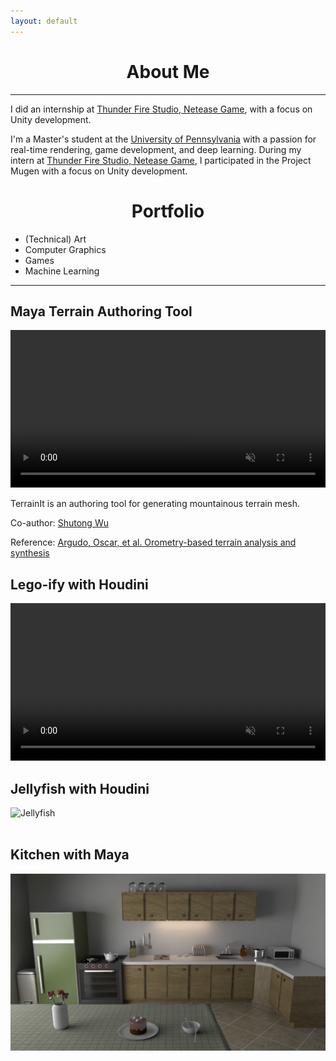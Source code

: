 ```yaml
---
layout: default
---
```


<h1 id="about-me" align="center"> About Me </h1><hr>

I did an internship at <a href="https://leihuo.163.com/en/">Thunder Fire Studio, Netease Game</a>, with a focus on Unity development.

I'm a Master's student at the <a href="http://cg.cis.upenn.edu/">University of Pennsylvania</a> with a passion for real-time rendering, game development, and deep learning. During my intern at <a href="https://leihuo.163.com/en/">Thunder Fire Studio, Netease Game</a>, I participated in the Project Mugen with a focus on Unity development.

<h1 id="portfolio" align="center"> Portfolio </h1>

<div class="portfolio-list">
    <ul>
        <li id="projectBtn1" onclick="toggleProject(1)" class="highlighted">(Technical) Art</li>
        <li id="projectBtn2" onclick="toggleProject(2)">Computer Graphics</li>
        <li id="projectBtn4" onclick="toggleProject(4)">Games</li>
        <li id="projectBtn3" onclick="toggleProject(3)">Machine Learning</li>
    </ul>
</div>

<div id="project1" style="display: block;"><hr>

<h2>Maya Terrain Authoring Tool</h2>

<video src="https://IwakuraRein.github.io/docs/projects/media/TerrainIt.mp4" data-canonical-src="https://IwakuraRein.github.io/docs/projects/media/TerrainIt.mp4" controls="controls" autoplay = "autoplay" muted="muted" loop="loop" class="d-block rounded-bottom-2 border-top width-fit" start="10" style="width:100%"></video>

<p>TerrainIt is an authoring tool for generating mountainous terrain mesh.</p>

<p>Co-author: <a href="https://github.com/ScriptWonder">Shutong Wu</a></p>

<p>Reference: <a href="https://dl.acm.org/doi/abs/10.1145/3355089.3356535">Argudo, Oscar, et al. Orometry-based terrain analysis and synthesis</a></p>

<h2> Lego-ify with Houdini </h2>
<!-- <img src="./assets/img/lego_duck.png" alt="lego-duck"/> -->
<video src="https://user-images.githubusercontent.com/28486541/277182818-c432c0e5-7fb5-4202-8e47-14e854db5954.mp4" data-canonical-src="https://user-images.githubusercontent.com/28486541/277182818-c432c0e5-7fb5-4202-8e47-14e854db5954.mp4"  autoplay = "autoplay" muted="muted" loop="loop" class="d-block rounded-bottom-2 border-top width-fit" style="width:100%"></video>

<h2>Jellyfish with Houdini</h2>

<!-- <center><img src="./assets/img/jelly.gif" alt="Jellyfish" width="250"/></center> -->

<img src="./assets/img/jelly.gif" alt="Jellyfish"/><br><br>

<h2>Kitchen with Maya</h2>

<!-- <center><img src="./assets/img/jelly.gif" alt="Jellyfish" width="250"/></center> -->

<img src="./assets/img/kitchen.jpg" alt="Kitchen"/><br><br>

</div>

<div id="project2" style="display: none;"><hr>

<h2><a href="https://github.com/IwakuraRein/Nagi">Cuda Path Tracer</a></h2>

<p>A toy path tracer developed in CUDA.</p>

<img src="./docs/projects/imgs/nagi.png" alt="Nagi screenshot" />

<p>Artist: <a href="https://blendswap.com/profile/35454">NewSee2l035</a></p>

<h2><a href="https://github.com/IwakuraRein/CIS-565-Final-VR-Raytracer">Vulkan Realtime Ray Tracer</a></h2>

<p>A <b>real-time</b> ray tracer based on Vulkan's ray tracing api and the ReSTIR algorithm. This is the final project for <a href="https://cis565-fall-2022.github.io/">CIS 565 - GPU Programming and Architecture</a>.</p>

<img src="./docs/projects/imgs/eidola.png" alt="Nagi screenshot" /><br><br>

<h2>CIS 565 Course Projects</h2>

<table style="width:95%">
    <tr>
        <th><a href="https://github.com/IwakuraRein/CIS-565-1-CUDA-Flocking" target="_blank">Boids Flocking Simulation with CUDA</a></th>
        <th><a href="https://github.com/IwakuraRein/CIS-565-5-Vulkan-Grass-Rendering" target="_blank">Grass Rendering with Vulkan</a></th>
    </tr>
    <tr>
        <th><a href="https://github.com/IwakuraRein/CIS-565-1-CUDA-Flocking"><img src="./docs/projects/imgs/2.1-50000.gif" alt="Boid Flocking"/></a></th>
        <th><a href="https://github.com/IwakuraRein/CIS-565-5-Vulkan-Grass-Rendering"><img src="./docs/projects/imgs/my_grass.gif" alt="Grass Rendering"/></a></th>
    </tr>
    <tr>
        <th><a href="https://github.com/IwakuraRein/CIS-565-4-CUDA-Denoiser" target="_blank">Denoising Path Tracing with CUDA</a></th>
        <th><a href="https://github.com/IwakuraRein/CIS-565-Final-VR-Raytracer" target="_blank">Real-time Ray Tracing with Vulkan</a></th>
    </tr>
    <tr>
        <th><video src="https://user-images.githubusercontent.com/28486541/196747599-32b3307a-4af8-43af-bf47-4a27321f0234.mp4" data-canonical-src="https://user-images.githubusercontent.com/28486541/196747599-32b3307a-4af8-43af-bf47-4a27321f0234.mp4" controls="controls" muted="muted" class="d-block rounded-bottom-2 border-top width-fit" style="max-width:90%;" autoplay="autoplay" draggable="false" loop="loop"></video></th>
        <th>
            <img src="./docs/projects/imgs/eidola.png" alt="Vulkan Real-time Ray Tracer" />
        </th>
    </tr>

</table>

<p>These are the course projects of <a href="https://cis565-fall-2022.github.io/">CIS 565 - GPU Programming and Architecture</a>. In this course I delved into GPU architecture, CUDA, and Vulkan. Its six non-trivial projects will further develop my C++ programming skills.</p>

<!-- <h2>CIS 566 Procedual Computer Graphics Projects</h2>

<table style="width:95%">
    <tr>
        <th><a href="https://thecger.com/CIS-566-hw01-fireball/" target="_blank">Procedual Fire Ball</a></th>
        <th>Houdini Jellyfish</th>
    </tr>
    <tr>
        <th><a href="https://thecger.com/CIS-566-hw01-fireball/"><img src="https://github.com/IwakuraRein/CIS-566-hw01-fireball/raw/master/result1.gif" alt="Fireball"/></a></th>
        <th><img src="./assets/img/jelly.gif" alt="Jellyfish"/></th>
    </tr>

</table> -->

<h2><a href="https://github.com/IwakuraRein/Naku">Vulkan Realtime Renderer</a></h2>

<p>Naku is a toy rasterization-based renderer developed in Vulkan and C++.</p>

<video src="https://user-images.githubusercontent.com/28486541/202858685-5ffbc4ae-d736-40f6-94bf-79cdf4304e90.mp4" data-canonical-src="https://user-images.githubusercontent.com/28486541/202858685-5ffbc4ae-d736-40f6-94bf-79cdf4304e90.mp4" controls="controls" muted="muted" class="d-block rounded-bottom-2 border-top width-fit" style="max-width:95%;" draggable="false" autoplay="autoplay" loop="loop"></video><br><br>

</div>

<div id="project4" style="display: none;"><hr>

<h2><a href="https://dw218192.itch.io/mingle">Mingle</a></h2>

<img src="./assets/img/mingle.png" width="90%"/>
<img src="./assets/img/mingle2.png" width="90%"/>

<p>A platform game demo developed with Unity in the CIGA Game Jam 2023 within 48 hours.</p>

<h2>Hand Tracking Game</h2>

<!--<video src="https://user-images.githubusercontent.com/28486541/199054465-aa822684-c3df-43f9-91fd-1effa06766c5.mp4"></video>-->

<!--<img src="./docs/projects/imgs/dog_fight_screenshot1.png" alt="Dog Fight Screenshot"/>-->

<video src="https://user-images.githubusercontent.com/28486541/202858435-678eabce-0ccc-4f2e-b41d-faad4025cde4.mp4" data-canonical-src="https://user-images.githubusercontent.com/28486541/202858435-678eabce-0ccc-4f2e-b41d-faad4025cde4.mp4" controls="controls" muted="muted" class="d-block rounded-bottom-2 border-top width-fit" style="max-width:95%;" autoplay="autoplay" draggable="false" loop="loop"></video>

<p>Made a shoot’em up game in C++ and OpenGL. Also, we used YOLO v3 to train a object detection model. The goal of using YOLO was to allow player to control character by waving hands in front of a webcam. This is the project for the Undergraduate Innovation and Entrepreneurship Training Program.</p>

</div>

<div id="project3" style="display: none;"><hr>

<h2>Path Tracing Denoising</h2>

<img src="./docs/projects/imgs/PosterAbstract.jpg" alt="Denoising Result" />

<p>A multi-scale convolutional neural network enhanced with a separate encoder of G-buffers. It effectively denoises extremely noisy Monte-Carlo rendering and can achieve near real-time speeds.</p>

<p><b>Publications</b>:</p>

<ul>
    <li>
        <a href="https://dl.acm.org/doi/10.1145/3476124.3488631" target = "_blank"><b>Monte Carlo Denoising with a Sparse Auxiliary Feature Encoder</b></a>
        <br>
        SIGGRAPH Asia ’21 Posters
    </li>
    <li>
        <a href="https://link.springer.com/article/10.1007/s00371-021-02204-4" target = "_blank"><b>Denoising Monte Carlo renderings via a multi-scale featured dual-residual GAN</b></a>
        <br>
        The Visual Computer 2021
    </li>
</ul>

<h2>Generating Anime-style Avatars</h2>

<div style="text-align: center;">
<a href="javascript:void(0)" onclick="refreshAvater()" target="_self">
<img id="anime_avater" src = "/assets/img/avaters/Avater0.png" alt="Avater" width="240" />
</a>
</div>

<p>I created an anime-style face dataset and trained a <a href="https://github.com/IwakuraRein/FastGAN-pytorch">FastGan</a> model to generate the avater above. Click to see more.</p>

</div>